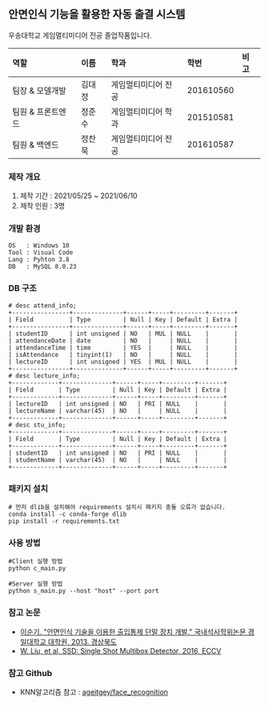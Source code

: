 ## 안면인식 기능을 활용한 자동 출결 시스템
우송대학교 게임멀티미디어 전공 졸업작품입니다.


역할|이름|학과|학번|비고
:---|:---|:---|:---|:---
팀장 & 모델개발|김대정|게임멀티미디어 전공|201610560|
팀원 & 프론트엔드|정준수|게임멀티미디어 학과|201510581|
팀원 & 백엔드|정찬묵|게임멀티미디어 전공|201610587|


### 제작 개요
1. 제작 기간 : 2021/05/25 ~ 2021/06/10
2. 제작 인원 : 3명

### 개발 환경
```
OS   : Windows 10
Tool : Visual Code
Lang : Pyhton 3.8
DB   : MySQL 8.0.23
```

### DB 구조
```
# desc attend_info;
+----------------+--------------+------+-----+---------+-------+
| Field          | Type         | Null | Key | Default | Extra |
+----------------+--------------+------+-----+---------+-------+
| studentID      | int unsigned | NO   | MUL | NULL    |       |
| attendanceDate | date         | NO   |     | NULL    |       |
| attendanceTime | time         | YES  |     | NULL    |       |
| isAttendance   | tinyint(1)   | NO   |     | NULL    |       |
| lectureID      | int unsigned | YES  | MUL | NULL    |       |
+----------------+--------------+------+-----+---------+-------+
# desc lecture_info;
+-------------+--------------+------+-----+---------+-------+
| Field       | Type         | Null | Key | Default | Extra |
+-------------+--------------+------+-----+---------+-------+
| lectureID   | int unsigned | NO   | PRI | NULL    |       |
| lectureName | varchar(45)  | NO   |     | NULL    |       |
+-------------+--------------+------+-----+---------+-------+
# desc stu_info;
+-------------+--------------+------+-----+---------+-------+
| Field       | Type         | Null | Key | Default | Extra |
+-------------+--------------+------+-----+---------+-------+
| studentID   | int unsigned | NO   | PRI | NULL    |       |
| studentName | varchar(45)  | NO   |     | NULL    |       |
+-------------+--------------+------+-----+---------+-------+
```


### 패키지 설치
```
# 먼저 dlib을 설치해야 requirements 설치시 패키지 충돌 오류가 없습니다.
conda install -c conda-forge dlib
pip install -r requirements.txt
```

### 사용 방법
```
#Client 실행 방법
python c_main.py

#Server 실행 방법
python s_main.py --host "host" --port port
```


### 참고 논문
 - [이순기. "안면인식 기술을 이용한 출입통제 단말 장치 개발." 국내석사학위논문 경일대학교 대학원, 2013. 경상북도](http://kiu.dcollection.net/public_resource/pdf/000001624617_20210603222714.pdf)
 - [W. Liu, et al, SSD: Single Shot Multibox Detector, 2016, ECCV](https://arxiv.org/pdf/1512.02325.pdf)

### 참고 Github
 - KNN알고리즘 참고 : [ageitgey/face_recognition](https://github.com/ageitgey/face_recognition)

